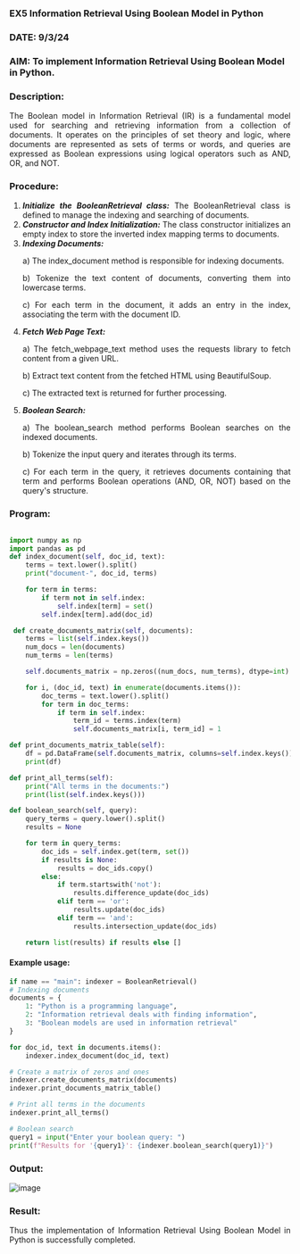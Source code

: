 ### EX5 Information Retrieval Using Boolean Model in Python
### DATE: 9/3/24 
### AIM: To implement Information Retrieval Using Boolean Model in Python.
### Description:
<div align = "justify">
The Boolean model in Information Retrieval (IR) is a fundamental model used for searching and retrieving information from a collection of documents. It operates on the principles of set theory and logic, where documents are represented as sets of terms or words, and queries are expressed as Boolean expressions using logical operators such as AND, OR, and NOT.
  
### Procedure:
1. ***Initialize the BooleanRetrieval class:*** The BooleanRetrieval class is defined to manage the indexing and searching of documents.
2. ***Constructor and Index Initialization:*** The class constructor initializes an empty index to store the inverted index mapping terms to documents.
3. ***Indexing Documents:***
    <p> a) The index_document method is responsible for indexing documents.
    <p> b) Tokenize the text content of documents, converting them into lowercase terms.
    <p> c) For each term in the document, it adds an entry in the index, associating the term with the document ID. </p>
4. ***Fetch Web Page Text:***
    <p>a) The fetch_webpage_text method uses the requests library to fetch content from a given URL.
    <p>b) Extract text content from the fetched HTML using BeautifulSoup.
    <p>c) The extracted text is returned for further processing.
5. ***Boolean Search:***
    <p>a) The boolean_search method performs Boolean searches on the indexed documents.
    <p>b) Tokenize the input query and iterates through its terms.
    <p>c) For each term in the query, it retrieves documents containing that term and performs Boolean operations (AND, OR, NOT) based on the query's structure.

### Program:
``` python

import numpy as np
import pandas as pd
def index_document(self, doc_id, text):
    terms = text.lower().split()
    print("document-", doc_id, terms)

    for term in terms:
        if term not in self.index:
            self.index[term] = set()
        self.index[term].add(doc_id)

 def create_documents_matrix(self, documents):
    terms = list(self.index.keys())
    num_docs = len(documents)
    num_terms = len(terms)

    self.documents_matrix = np.zeros((num_docs, num_terms), dtype=int)

    for i, (doc_id, text) in enumerate(documents.items()):
        doc_terms = text.lower().split()
        for term in doc_terms:
            if term in self.index:
                term_id = terms.index(term)
                self.documents_matrix[i, term_id] = 1

def print_documents_matrix_table(self):
    df = pd.DataFrame(self.documents_matrix, columns=self.index.keys())
    print(df)

def print_all_terms(self):
    print("All terms in the documents:")
    print(list(self.index.keys()))

def boolean_search(self, query):
    query_terms = query.lower().split()
    results = None

    for term in query_terms:
        doc_ids = self.index.get(term, set())
        if results is None:
            results = doc_ids.copy()
        else:
            if term.startswith('not'):
                results.difference_update(doc_ids)
            elif term == 'or':
                results.update(doc_ids)
            elif term == 'and':
                results.intersection_update(doc_ids)

    return list(results) if results else []
```
#### Example usage:
``` python
if name == "main": indexer = BooleanRetrieval()
# Indexing documents
documents = {
    1: "Python is a programming language",
    2: "Information retrieval deals with finding information",
    3: "Boolean models are used in information retrieval"
}

for doc_id, text in documents.items():
    indexer.index_document(doc_id, text)

# Create a matrix of zeros and ones
indexer.create_documents_matrix(documents)
indexer.print_documents_matrix_table()

# Print all terms in the documents
indexer.print_all_terms()

# Boolean search
query1 = input("Enter your boolean query: ")
print(f"Results for '{query1}': {indexer.boolean_search(query1)}")
```

### Output:
![image](https://github.com/babavoss05/WDM_EXP5/assets/103019882/d1ad4a94-48bc-4184-b5d2-09f6799763c3)

### Result:
Thus the implementation of Information Retrieval Using Boolean Model in Python is successfully completed.


